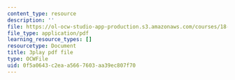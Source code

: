 ```yaml
---
content_type: resource
description: ''
file: https://ol-ocw-studio-app-production.s3.amazonaws.com/courses/18-06sc-linear-algebra-fall-2011/0f5a0643c2eaa5667603aa39ec807f70_AMLekTJR5_U.pdf
file_type: application/pdf
learning_resource_types: []
resourcetype: Document
title: 3play pdf file
type: OCWFile
uid: 0f5a0643-c2ea-a566-7603-aa39ec807f70
---
```

